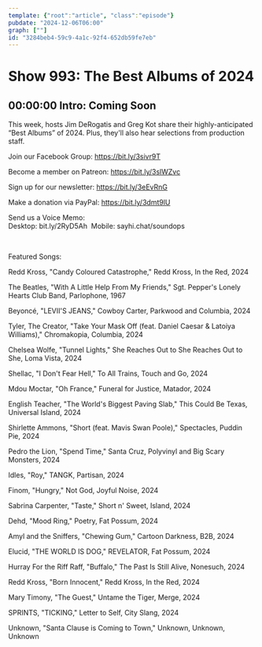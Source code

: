 ```yaml
---
template: {"root":"article", "class":"episode"}
pubdate: "2024-12-06T06:00"
graph: [""]
id: "3284beb4-59c9-4a1c-92f4-652db59fe7eb"
---
```






# Show 993: The Best Albums of 2024



## 00:00:00 Intro: Coming Soon

This week, hosts Jim DeRogatis and Greg Kot share their highly-anticipated “Best Albums” of 2024. Plus, they'll also hear selections from production staff.




Join our Facebook Group: https://bit.ly/3sivr9T

Become a member on Patreon: https://bit.ly/3slWZvc

Sign up for our newsletter: https://bit.ly/3eEvRnG

Make a donation via PayPal: https://bit.ly/3dmt9lU

Send us a Voice Memo: Desktop: bit.ly/2RyD5Ah  Mobile: sayhi.chat/soundops

 

Featured Songs:

Redd Kross, "Candy Coloured Catastrophe," Redd Kross, In the Red, 2024

The Beatles, "With A Little Help From My Friends," Sgt. Pepper's Lonely Hearts Club Band, Parlophone, 1967

Beyoncé, "LEVII'S JEANS," Cowboy Carter, Parkwood and Columbia, 2024

Tyler, The Creator, "Take Your Mask Off (feat. Daniel Caesar &amp; Latoiya Williams)," Chromakopia, Columbia, 2024

Chelsea Wolfe, "Tunnel Lights," She Reaches Out to She Reaches Out to She, Loma Vista, 2024

Shellac, "I Don't Fear Hell," To All Trains, Touch and Go, 2024

Mdou Moctar, "Oh France," Funeral for Justice, Matador, 2024

English Teacher, "The World's Biggest Paving Slab," This Could Be Texas, Universal Island, 2024

Shirlette Ammons, "Short (feat. Mavis Swan Poole)," Spectacles, Puddin Pie, 2024

Pedro the Lion, "Spend Time," Santa Cruz, Polyvinyl and Big Scary Monsters, 2024

Idles, "Roy," TANGK, Partisan, 2024

Finom, "Hungry," Not God, Joyful Noise, 2024

Sabrina Carpenter, "Taste," Short n' Sweet, Island, 2024

Dehd, "Mood Ring," Poetry, Fat Possum, 2024

Amyl and the Sniffers, "Chewing Gum," Cartoon Darkness, B2B, 2024

Elucid, "THE WORLD IS DOG," REVELATOR, Fat Possum, 2024

Hurray For the Riff Raff, "Buffalo," The Past Is Still Alive, Nonesuch, 2024

Redd Kross, "Born Innocent," Redd Kross, In the Red, 2024

Mary Timony, "The Guest," Untame the Tiger, Merge, 2024

SPRINTS, "TICKING," Letter to Self, City Slang, 2024

Unknown, "Santa Clause is Coming to Town," Unknown, Unknown, Unknown